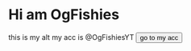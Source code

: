 # Hi am OgFishies
this is my alt my acc is @OgFishiesYT
<a href="https://github.com/OgFishiesYT"><button>go to my acc</button></a>